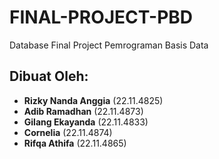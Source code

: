 # FINAL-PROJECT-PBD

Database Final Project Pemrograman Basis Data

## Dibuat Oleh:

- **Rizky Nanda Anggia** (22.11.4825)
- **Adib Ramadhan** (22.11.4873)
- **Gilang Ekayanda** (22.11.4833)
- **Cornelia** (22.11.4874)
- **Rifqa Athifa** (22.11.4865)
